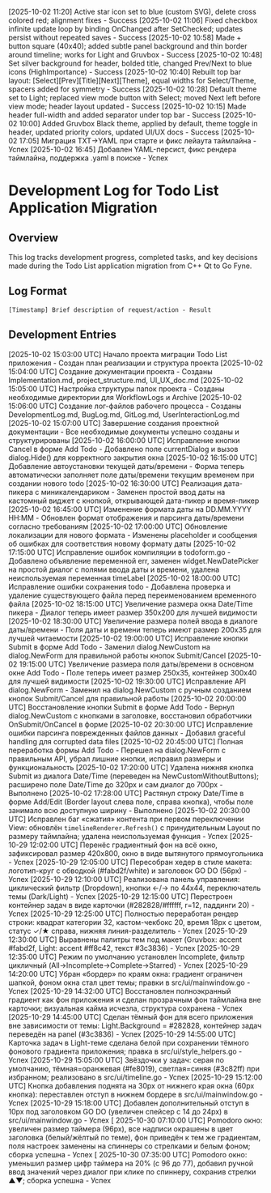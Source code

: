 [2025-10-02 11:20] Active star icon set to blue (custom SVG), delete cross colored red; alignment fixes - Success
[2025-10-02 11:06] Fixed checkbox infinite update loop by binding OnChanged after SetChecked; updates persist without repeated saves - Success
[2025-10-02 10:58] Made + button square (40x40); added subtle panel background and thin border around timeline; works for Light and Gruvbox - Success
[2025-10-02 10:48] Set silver background for header, bolded title, changed Prev/Next to blue icons (HighImportance) - Success
[2025-10-02 10:40] Rebuilt top bar layout: [Select][Prev][Title][Next][Theme], equal widths for Select/Theme, spacers added for symmetry - Success
[2025-10-02 10:28] Default theme set to Light; replaced view mode button with Select; moved Next left before view mode; header layout updated - Success
[2025-10-02 10:15] Made header full-width and added separator under top bar - Success
[2025-10-02 10:00] Added Gruvbox Black theme, applied by default, theme toggle in header, updated priority colors, updated UI/UX docs - Success
[2025-10-02 17:05] Миграция TXT→YAML при старте и фикс лейаута таймлайна - Успех
[2025-10-02 16:45] Добавлен YAML-персист, фикс рендера таймлайна, поддержка .yaml в поиске - Успех
# Development Log for Todo List Application Migration

## Overview
This log tracks development progress, completed tasks, and key decisions made during the Todo List application migration from C++ Qt to Go Fyne.

## Log Format
```
[Timestamp] Brief description of request/action - Result
```

## Development Entries

[2025-10-02 15:03:00 UTC] Начало проекта миграции Todo List приложения - Создан план реализации и структура проекта
[2025-10-02 15:04:00 UTC] Создание документации проекта - Созданы Implementation.md, project_structure.md, UI_UX_doc.md
[2025-10-02 15:05:00 UTC] Настройка структуры папок проекта - Созданы необходимые директории для WorkflowLogs и Archive
[2025-10-02 15:06:00 UTC] Создание лог-файлов рабочего процесса - Созданы DevelopmentLog.md, BugLog.md, GitLog.md, UserInteractionLog.md
[2025-10-02 15:07:00 UTC] Завершение создания проектной документации - Все необходимые документы успешно созданы и структурированы
[2025-10-02 16:00:00 UTC] Исправление кнопки Cancel в форме Add Todo - Добавлено поле currentDialog и вызов dialog.Hide() для корректного закрытия окна
[2025-10-02 16:15:00 UTC] Добавление автоустановки текущей даты/времени - Форма теперь автоматически заполняет поле даты/времени текущим временем при создании нового todo
[2025-10-02 16:30:00 UTC] Реализация дата-пикера с миникалендариком - Заменен простой ввод даты на кастомный виджет с кнопкой, открывающей дата-пикер и время-пикер
[2025-10-02 16:45:00 UTC] Изменение формата даты на DD.MM.YYYY HH:MM - Обновлен формат отображения и парсинга даты/времени согласно требованиям
[2025-10-02 17:00:00 UTC] Обновление локализации для нового формата - Изменены placeholder и сообщения об ошибках для соответствия новому формату даты
[2025-10-02 17:15:00 UTC] Исправление ошибок компиляции в todoform.go - Добавлено объявление переменной err, заменен widget.NewDatePicker на простой диалог с полями ввода даты и времени, удалена неиспользуемая переменная timeLabel
[2025-10-02 18:00:00 UTC] Исправление ошибки сохранения todo - Добавлена проверка и удаление существующего файла перед переименованием временного файла
[2025-10-02 18:15:00 UTC] Увеличение размера окна Date/Time пикера - Диалог теперь имеет размер 350x200 для лучшей видимости
[2025-10-02 18:30:00 UTC] Увеличение размера полей ввода в диалоге даты/времени - Поля даты и времени теперь имеют размер 200x35 для лучшей читаемости
[2025-10-02 19:00:00 UTC] Исправление кнопки Submit в форме Add Todo - Заменил dialog.NewCustom на dialog.NewForm для правильной работы кнопок Submit/Cancel
[2025-10-02 19:15:00 UTC] Увеличение размера поля даты/времени в основном окне Add Todo - Поле теперь имеет размер 250x35, контейнер 300x40 для лучшей видимости
[2025-10-02 19:30:00 UTC] Исправление API dialog.NewForm - Заменил на dialog.NewCustom с ручным созданием кнопок Submit/Cancel для правильной работы
[2025-10-02 20:00:00 UTC] Восстановление кнопки Submit в форме Add Todo - Вернул dialog.NewCustom с кнопками в заголовке, восстановил обработчики OnSubmit/OnCancel в форме
[2025-10-02 20:30:00 UTC] Исправление ошибки парсинга поврежденных файлов данных - Добавил graceful handling для corrupted data files
[2025-10-02 20:45:00 UTC] Полная переработка формы Add Todo - Перешел на dialog.NewForm с правильным API, убрал лишние кнопки, исправил размеры и функциональность
[2025-10-02 17:20:00 UTC] Удалена нижняя кнопка Submit из диалога Date/Time (переведен на NewCustomWithoutButtons); расширено поле Date/Time до 320px и сам диалог до 700px - Выполнено
[2025-10-02 17:28:00 UTC] Растянул строку Date/Time в форме Add/Edit (Border layout слева поле, справа кнопка), чтобы поле занимало всю доступную ширину - Выполнено
[2025-10-02 20:30:00 UTC] Исправлен баг «сжатия» контента при первом переключении View: обновлён `timelineRenderer.Refresh()` с принудительным Layout по размеру таймлайна; удалена неиспользуемая функция - Успех
[2025-10-29 12:02:00 UTC] Перенёс градиентный фон на всё окно, зафиксировал размер 420x800, окно в виде вытянутого прямоугольника - Успех
[2025-10-29 12:05:00 UTC] Пересобран хедер в стиле макета: логотип-круг с обводкой (#fabd2f/white) и заголовок GO DO (56px) - Успех
[2025-10-29 12:10:00 UTC] Реализована панель управления: циклический фильтр (Dropdown), кнопки ←/→ по 44x44, переключатель темы (Dark/Light) - Успех
[2025-10-29 12:15:00 UTC] Перестроен контейнер задач в виде карточки (#282828/#ffffff, r=12, паддинги 20) - Успех
[2025-10-29 12:25:00 UTC] Полностью переработан рендер строки: квадрат категории 32, кастом-чекбокс 20, время 18px с цветом, статус ✓/★ справа, нижняя линия-разделитель - Успех
[2025-10-29 12:30:00 UTC] Выравнены палитры тем под макет (Gruvbox: accent #fabd2f, Light: accent #ff8c42, текст #3c3836) - Успех
[2025-10-29 12:35:00 UTC] Режим по умолчанию установлен Incomplete, фильтр цикличный (All→Incomplete→Complete→Starred) - Успех
[2025-10-29 14:20:00 UTC] Убран «бордер» по краям окна: градиент ограничен шапкой, фоном окна стал цвет темы; правки в src/ui/mainwindow.go - Успех
[2025-10-29 14:32:00 UTC] Восстановлен полноэкранный градиент как фон приложения и сделан прозрачным фон таймлайна вне карточки; визуальная кайма исчезла, структура сохранена - Успех
[2025-10-29 14:45:00 UTC] Сделан тёмный фон для всего приложения вне зависимости от темы: Light.Background = #282828, контейнер задач переведён на panel (#3c3836) - Успех
[2025-10-29 14:55:00 UTC] Карточка задач в Light-теме сделана белой при сохранении тёмного фонового градиента приложения; правка в src/ui/style_helpers.go - Успех
[2025-10-29 15:05:00 UTC] Звёздочки у задач: серая по умолчанию, тёмная=оранжевая (#fe8019), светлая=синяя (#3c82ff) при избранном; реализовано в src/ui/timeline.go - Успех
[2025-10-29 15:12:00 UTC] Кнопка добавления поднята на 30px от нижнего края окна (60px кнопка): переставлен отступ в нижнем бордере в src/ui/mainwindow.go - Успех
[2025-10-29 15:18:00 UTC] Добавлен дополнительный отступ в 10px под заголовком GO DO (увеличен спейсер с 14 до 24px) в src/ui/mainwindow.go - Успех
[
2025-10-30 07:10:00 UTC] Pomodoro окно: увеличен размер таймера (96px), все надписи окрашены в цвет заголовка (белый/жёлтый по теме), фон приведён к тем же градиентам, поля настроек заменены на спиннеры со стрелками и белым фоном; сборка успешна - Успех
[
2025-10-30 07:35:00 UTC] Pomodoro окно: уменьшил размер цифр таймера на 20% (с 96 до 77), добавил ручной ввод значений через диалог при клике по спиннеру, сохранив стрелки ▲▼; сборка успешна - Успех
